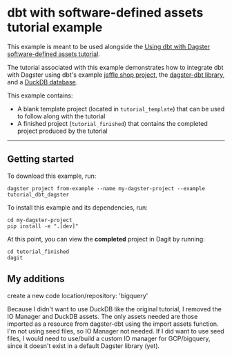 # dbt with software-defined assets tutorial example

This example is meant to be used alongside the [Using dbt with Dagster software-defined assets tutorial](https://docs.dagster.io/integrations/dbt/using-dbt-with-dagster).

The tutorial associated with this example demonstrates how to integrate dbt with Dagster using dbt's example [jaffle shop project](https://github.com/dbt-labs/jaffle_shop), the [dagster-dbt library](/\_apidocs/libraries/dagster-dbt), and a [DuckDB database](https://duckdb.org/).

This example contains:

- A blank template project (located in `tutorial_template`) that can be used to follow along with the tutorial
- A finished project (`tutorial_finished`) that contains the completed project produced by the tutorial

---

## Getting started

To download this example, run:

```shell
dagster project from-example --name my-dagster-project --example tutorial_dbt_dagster
```

To install this example and its dependencies, run:

```shell
cd my-dagster-project
pip install -e ".[dev]"
```

At this point, you can view the **completed** project in Dagit by running:

```shell
cd tutorial_finished
dagit
```

## My additions

create a new code location/repository: 'bigquery'

Because I didn't want to use DuckDB like the original tutorial, I removed the IO Manager and DuckDB assets.
The only assets needed are those imported as a resource from dagster-dbt using the import assets function. 
I'm not using seed files, so IO Manager not needed. If I did want to use seed files, I would need to use/build a custom IO manager for GCP/bigquery, since it doesn't exist in a default Dagster library (yet).